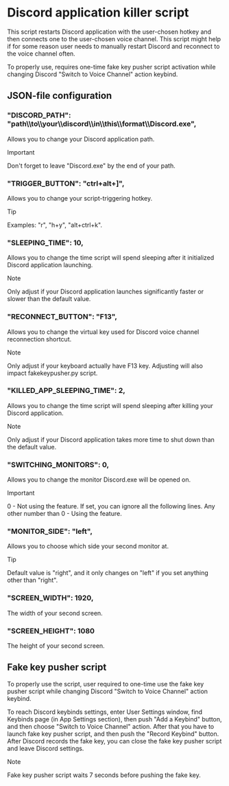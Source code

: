 # Discord application killer script
This script restarts Discord application with the user-chosen hotkey and then connects one to the user-chosen voice channel.
This script might help if for some reason user needs to manually restart Discord and reconnect to the voice channel often.

To properly use, requires one-time fake key pusher script activation while changing Discord "Switch to Voice Channel" action keybind.

## JSON-file configuration
### "DISCORD_PATH": "path\\\to\\\your\\\discord\\\in\\\this\\\format\\\Discord.exe",
Allows you to change your Discord application path.
> [!IMPORTANT]
> Don't forget to leave "Discord.exe" by the end of your path.

### "TRIGGER_BUTTON": "ctrl+alt+]",
Allows you to change your script-triggering hotkey.
> [!TIP]
> Examples: "r", "h+y", "alt+ctrl+k".

### "SLEEPING_TIME": 10,
Allows you to change the time script will spend sleeping after it initialized Discord application launching.
> [!NOTE]
> Only adjust if your Discord application launches significantly faster or slower than the default value.

### "RECONNECT_BUTTON": "F13",
Allows you to change the virtual key used for Discord voice channel reconnection shortcut.
> [!NOTE]
> Only adjust if your keyboard actually have F13 key. Adjusting will also impact fakekeypusher.py script.

### "KILLED_APP_SLEEPING_TIME": 2,
Allows you to change the time script will spend sleeping after killing your Discord application.
> [!NOTE]
> Only adjust if your Discord application takes more time to shut down than the default value.

### "SWITCHING_MONITORS": 0,
Allows you to change the monitor Discord.exe will be opened on. 
> [!IMPORTANT]
> 0 - Not using the feature. If set, you can ignore all the following lines.
> Any other number than 0 - Using the feature.

### "MONITOR_SIDE": "left",
Allows you to choose which side your second monitor at. 
> [!TIP]
> Default value is "right", and it only changes on "left" if you set anything other than "right".

### "SCREEN_WIDTH": 1920,
The width of your second screen.

### "SCREEN_HEIGHT": 1080
The height of your second screen.

## Fake key pusher script
To properly use the script, user required to one-time use the fake key pusher script while changing Discord "Switch to Voice Channel" action keybind.

To reach Discord keybinds settings, enter User Settings window, find Keybinds page (in App Settings section), then push "Add a Keybind" button, and then choose "Switch to Voice Channel" action.
After that you have to launch fake key pusher script, and then push the "Record Keybind" button. After Discord records the fake key, you can close the fake key pusher script and leave Discord settings.
> [!NOTE]
> Fake key pusher script waits 7 seconds before pushing the fake key. 
